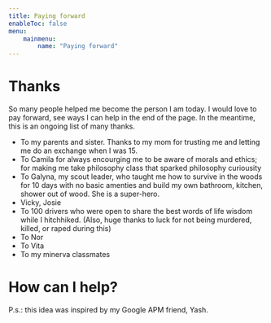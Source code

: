 ```yaml
---
title: Paying forward
enableToc: false
menu: 
    mainmenu: 
        name: "Paying forward"
---
```

# Thanks 
So many people helped me become the person I am today. I would love to pay forward, see ways I can help in the end of the page. 
In  the meantime, this is an ongoing list of many thanks.
- To my parents and sister. Thanks to my mom for trusting me and letting me do an exchange when I was 15. 
- To Camila for always encourging me to be aware of morals and ethics; for making me take philosophy class that sparked philosophy curiousity
- To Galyna, my scout leader, who taught me how to survive in the woods for 10 days with no basic amenties and build my own bathroom, kitchen, shower out of wood. She is a super-hero. 
- Vicky, Josie
- To 100 drivers who were open to share the best words of life wisdom while I hitchhiked. (Also, huge thanks to luck for not being murdered, killed, or raped during this)
- To Nor
- To Vita
- To my minerva classmates

# How can I help?


P.s.: this idea was inspired by my Google APM friend, Yash.

